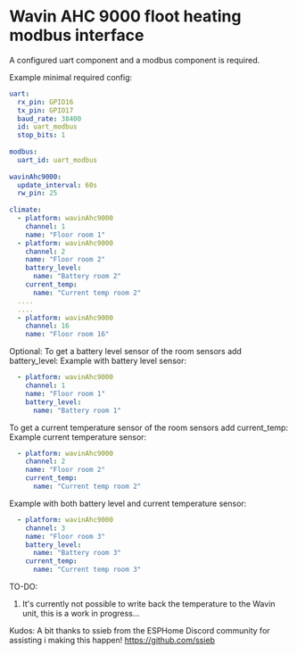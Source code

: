 # Wavin AHC 9000 floot heating modbus interface

A configured uart component and a modbus component is required.

Example minimal required config:
```yaml
uart:
  rx_pin: GPIO16
  tx_pin: GPIO17
  baud_rate: 38400
  id: uart_modbus
  stop_bits: 1
  
modbus:
  uart_id: uart_modbus
 
wavinAhc9000:
  update_interval: 60s
  rw_pin: 25
  
climate:
  - platform: wavinAhc9000
    channel: 1
    name: "Floor room 1"
  - platform: wavinAhc9000
    channel: 2
    name: "Floor room 2"
    battery_level:
      name: "Battery room 2"
    current_temp:
      name: "Current temp room 2"
  ....
  ....
  - platform: wavinAhc9000
    channel: 16
    name: "Floor room 16"
```

Optional:
To get a battery level sensor of the room sensors add battery_level:
Example with battery level sensor:
```yaml
  - platform: wavinAhc9000
    channel: 1
    name: "Floor room 1"
    battery_level:
      name: "Battery room 1"
```

To get a current temperature sensor of the room sensors add current_temp:
Example current temperature sensor:
```yaml
  - platform: wavinAhc9000
    channel: 2
    name: "Floor room 2"
    current_temp:
      name: "Current temp room 2"
```


Example with both battery level and current temperature sensor:
```yaml
  - platform: wavinAhc9000
    channel: 3
    name: "Floor room 3"
    battery_level:
      name: "Battery room 3"
    current_temp:
      name: "Current temp room 3"
```  



TO-DO:
1. It's currently not possible to write back the temperature to the Wavin unit, this is a work in progress...

Kudos:
A bit thanks to ssieb from the ESPHome Discord community for assisting i making this happen! https://github.com/ssieb
